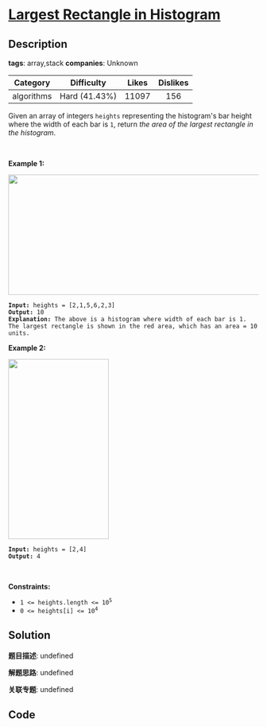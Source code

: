 # [Largest Rectangle in Histogram](https://leetcode.com/problems/largest-rectangle-in-histogram/description/)

## Description

**tags**: array,stack
**companies**: Unknown

| Category | Difficulty | Likes | Dislikes |
| :------: | :--------: | :---: | :------: |
| algorithms | Hard (41.43%) | 11097 | 156 |

<p>Given an array of integers <code>heights</code> representing the histogram&#39;s bar height where the width of each bar is <code>1</code>, return <em>the area of the largest rectangle in the histogram</em>.</p>

<p>&nbsp;</p>
<p><strong>Example 1:</strong></p>
<img alt="" src="https://assets.leetcode.com/uploads/2021/01/04/histogram.jpg" style="width: 522px; height: 242px;" />
<pre><code><strong>Input:</strong> heights = [2,1,5,6,2,3]
<strong>Output:</strong> 10
<strong>Explanation:</strong> The above is a histogram where width of each bar is 1.
The largest rectangle is shown in the red area, which has an area = 10 units.</code></pre>

<p><strong>Example 2:</strong></p>
<img alt="" src="https://assets.leetcode.com/uploads/2021/01/04/histogram-1.jpg" style="width: 202px; height: 362px;" />
<pre><code><strong>Input:</strong> heights = [2,4]
<strong>Output:</strong> 4</code></pre>

<p>&nbsp;</p>
<p><strong>Constraints:</strong></p>

<ul>
	<li><code>1 &lt;= heights.length &lt;= 10<sup>5</sup></code></li>
	<li><code>0 &lt;= heights[i] &lt;= 10<sup>4</sup></code></li>
</ul>



## Solution

**题目描述**: undefined

**解题思路**: undefined

**关联专题**: undefined

## Code